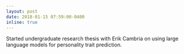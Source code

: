 ```yaml
---
layout: post
date: 2018-01-15 07:59:00-0400
inline: true
---
```


Started undergraduate research thesis with Erik Cambria on using large language models for personality trait prediction.

